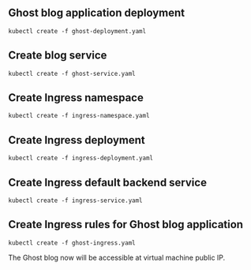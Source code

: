 ## Ghost blog application deployment
```
kubectl create -f ghost-deployment.yaml
```

## Create blog service
```
kubectl create -f ghost-service.yaml
```

## Create Ingress namespace
```
kubectl create -f ingress-namespace.yaml
```

## Create Ingress deployment
```
kubectl create -f ingress-deployment.yaml
```

## Create Ingress default backend service
```
kubectl create -f ingress-service.yaml 
```

## Create Ingress rules for Ghost blog application
```
kubectl create -f ghost-ingress.yaml
```

The Ghost blog now will be accessible at virtual machine public IP.
